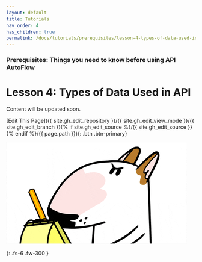 ```yaml
---
layout: default
title: Tutorials
nav_order: 4
has_children: true
permalink: /docs/tutorials/prerequisites/lesson-4-types-of-data-used-in-api
---
```

### Prerequisites: Things you need to know before using API AutoFlow

# Lesson 4: Types of Data Used in API


Content will be updated soon.

[Edit This Page]({{ site.gh_edit_repository }}/{{ site.gh_edit_view_mode }}/{{ site.gh_edit_branch }}{% if site.gh_edit_source %}/{{ site.gh_edit_source }}{% endif %}/{{ page.path }}){: .btn .btn-primary}


![Be the First](/assets/images/blank-page.gif)


{: .fs-6 .fw-300 }

